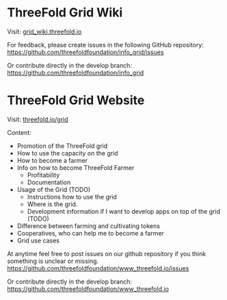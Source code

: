 # ThreeFold Grid Wiki

Visit: [grid_wiki.threefold.io](http://grid_wiki.threefold.io)

For feedback, please create issues in the following GitHub repository:
https://github.com/threefoldfoundation/info_grid/issues

Or contribute directly in the develop branch:
https://github.com/threefoldfoundation/info_grid


# ThreeFold Grid Website

Visit: [threefold.io/grid](https://threefold.io/grid/)

Content:
- Promotion of the ThreeFold grid
- How to use the capacity on the grid
- How to become a farmer
- Info on how to become ThreeFold Farmer
    - Profitability
    - Documentation
- Usage of the Grid (TODO)
    - Instructions how to use the grid
    - Where is the grid.
    - Development information if I want to develop apps on top of the grid (TODO)
- Difference between farming and cultivating tokens
- Cooperatives, who can help me to become a farmer
- Grid use cases

At anytime feel free to post issues on our github repository if you think something is unclear or missing.
https://github.com/threefoldfoundation/www_threefold.io/issues

Or contribute directly in the develop branch:
https://github.com/threefoldfoundation/www_threefold.io